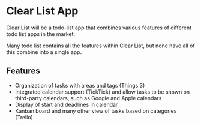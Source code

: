 # Clear List App

Clear List will be a todo-list app that combines various features of different todo list apps in the market.

Many todo list contains all the features within Clear List, but none have all of this combine into a single app.

## Features

* Organization of tasks with areas and tags (Things 3)
* Integrated calendar support (TickTick) and allow tasks to be shown on third-party calendars, such as Google and Apple calendars
* Display of start and deadlines in calendar
* Kanban board and many other view of tasks based on categories (Trello)

